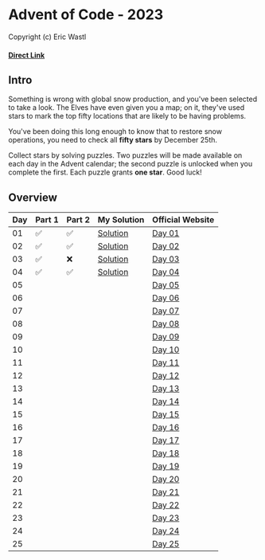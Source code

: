  # Advent of Code - 2023
Copyright (c) Eric Wastl
#### [Direct Link](https://adventofcode.com/2023)

## Intro 

Something is wrong with global snow production, and you've been selected to take a look. The Elves have even given you a map; on it, they've used stars to mark the top fifty locations that are likely to be having problems.

You've been doing this long enough to know that to restore snow operations, you need to check all **fifty stars** by December 25th.

Collect stars by solving puzzles. Two puzzles will be made available on each day in the Advent calendar; the second puzzle is unlocked when you complete the first. Each puzzle grants **one star**. Good luck!

## Overview

| Day | Part 1 | Part 2 | My Solution | Official Website | 
| --- | --- | --- |---| --- |
| 01 | :white_check_mark: | :white_check_mark: | [Solution](01/code.py) | [Day 01](https://adventofcode.com/2023/day/1) |
| 02 | :white_check_mark: | :white_check_mark: | [Solution](02/code.py) | [Day 02](https://adventofcode.com/2023/day/2) |
| 03 | :white_check_mark: | :x: | [Solution](03/code.py) | [Day 03](https://adventofcode.com/2023/day/3) |
| 04 | :white_check_mark: | :white_check_mark: | [Solution](04/code.py) | [Day 04](https://adventofcode.com/2023/day/4) |
| 05 |  |  |  | [Day 05](https://adventofcode.com/2023/day/5) |
| 06 |  |  |  | [Day 06](https://adventofcode.com/2023/day/6) |
| 07 |  |  |  | [Day 07](https://adventofcode.com/2023/day/7) |
| 08 |  |  |  | [Day 08](https://adventofcode.com/2023/day/8) |
| 09 |  |  |  | [Day 09](https://adventofcode.com/2023/day/9) |
| 10 |  |  |  | [Day 10](https://adventofcode.com/2023/day/10) |
| 11 |  |  |  | [Day 11](https://adventofcode.com/2023/day/11) |
| 12 |  |  |  | [Day 12](https://adventofcode.com/2023/day/12) |
| 13 |  |  |  | [Day 13](https://adventofcode.com/2023/day/13) |
| 14 |  |  |  | [Day 14](https://adventofcode.com/2023/day/14) |
| 15 |  |  |  | [Day 15](https://adventofcode.com/2023/day/15) |
| 16 |  |  |  | [Day 16](https://adventofcode.com/2023/day/16) |
| 17 |  |  |  | [Day 17](https://adventofcode.com/2023/day/17) |
| 18 |  |  |  | [Day 18](https://adventofcode.com/2023/day/18) |
| 19 |  |  |  | [Day 19](https://adventofcode.com/2023/day/19) |
| 20 |  |  |  | [Day 20](https://adventofcode.com/2023/day/20) |
| 21 |  |  |  | [Day 21](https://adventofcode.com/2023/day/21) |
| 22 |  |  |  | [Day 22](https://adventofcode.com/2023/day/22) |
| 23 |  |  |  | [Day 23](https://adventofcode.com/2023/day/23) |
| 24 |  |  |  | [Day 24](https://adventofcode.com/2023/day/24) |
| 25 |  |  |  | [Day 25](https://adventofcode.com/2023/day/25) |
